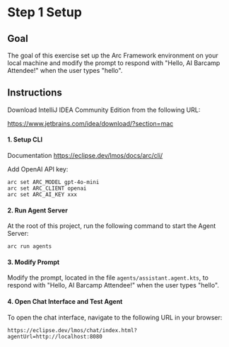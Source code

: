 # Step 1 Setup 


## Goal

The goal of this exercise set up the Arc Framework environment on your local machine and
modify the prompt to respond with "Hello, AI Barcamp Attendee!" when the user types "hello".


## Instructions

Download IntelliJ IDEA Community Edition from the following URL:

https://www.jetbrains.com/idea/download/?section=mac

#### 1. Setup CLI

Documentation https://eclipse.dev/lmos/docs/arc/cli/

Add OpenAI API key:
```
arc set ARC_MODEL gpt-4o-mini
arc set ARC_CLIENT openai 
arc set ARC_AI_KEY xxx 
```


#### 2. Run Agent Server

At the root of this project, run the following command to start the Agent Server:

```
arc run agents
```

#### 3. Modify Prompt
Modify the prompt, located in the file `agents/assistant.agent.kts`, to respond with "Hello, AI Barcamp Attendee!" 
when the user types "hello".


#### 4. Open Chat Interface and Test Agent

To open the chat interface, navigate to the following URL in your browser:

```
https://eclipse.dev/lmos/chat/index.html?agentUrl=http://localhost:8080
```
